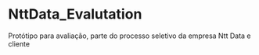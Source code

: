 # NttData_Evalutation
Protótipo para avaliação, parte do processo seletivo da empresa Ntt Data e cliente
